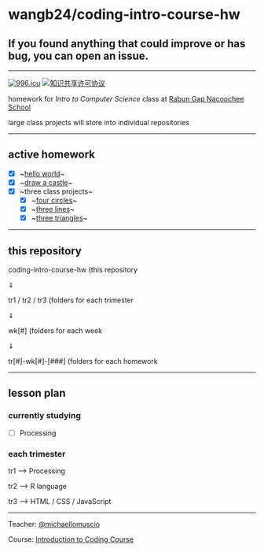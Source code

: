 # wangb24/coding-intro-course-hw

## If you found anything that could improve or has bug, you can open an issue. 

---

[![996.icu](https://img.shields.io/badge/link-996.icu-red.svg)](https://996.icu) <a rel="license" href="http://creativecommons.org/licenses/by-nc-sa/4.0/"><img alt="知识共享许可协议" style="border-width:0" src="https://i.creativecommons.org/l/by-nc-sa/4.0/80x15.png" /></a>

homework for *Intro to Computer Science* class at 
[Rabun Gap Nacoochee School](https://www.rabungap.org/)

large class projects will store into individual repositories

---

## active homework

- [x] ~[hello world](./tri1/wk1/tr1-wk1-001/helloworld/helloworld.pde)~
- [x] ~[draw a castle](./tri1/wk1/tr1-wk1-002/castle/castle.pde)~
- [x] ~three class projects~
  - [x] ~[four circles](./tri1/wk2/tr1-wk2-001/project/circles/circles.pde)~
  - [x] ~[three lines](./tri1/wk2/tr1-wk2-001/project/lines/lines.pde)~
  - [x] ~[three triangles](./tri1/wk2/tr1-wk2-001/project/triangles/triangles.pde)~

---

## this repository

coding-intro-course-hw (this repository

⇓

tr1 / tr2 / tr3 (folders for each trimester

⇓

wk[#] (folders for each week

⇓

tr[#]-wk[#]-[###] (folders for each homework

---

## lesson plan

### currently studying 

- [ ] Processing

### each trimester

tr1 --> Processing

tr2 --> R language

tr3 --> HTML / CSS / JavaScript

---

Teacher: [@michaellomuscio](https://github.com/michaellomuscio)

Course: [Introduction to Coding Course](https://github.com/michaellomuscio/Introduction-to-Coding-Course)
